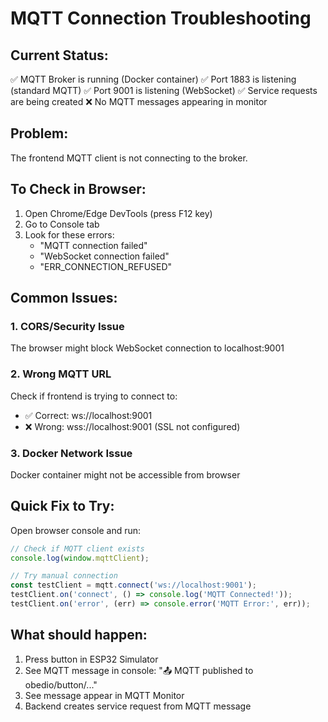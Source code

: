 # MQTT Connection Troubleshooting

## Current Status:
✅ MQTT Broker is running (Docker container)
✅ Port 1883 is listening (standard MQTT)
✅ Port 9001 is listening (WebSocket)
✅ Service requests are being created
❌ No MQTT messages appearing in monitor

## Problem:
The frontend MQTT client is not connecting to the broker.

## To Check in Browser:
1. Open Chrome/Edge DevTools (press F12 key)
2. Go to Console tab
3. Look for these errors:
   - "MQTT connection failed"
   - "WebSocket connection failed"
   - "ERR_CONNECTION_REFUSED"

## Common Issues:

### 1. CORS/Security Issue
The browser might block WebSocket connection to localhost:9001

### 2. Wrong MQTT URL
Check if frontend is trying to connect to:
- ✅ Correct: ws://localhost:9001
- ❌ Wrong: wss://localhost:9001 (SSL not configured)

### 3. Docker Network Issue
Docker container might not be accessible from browser

## Quick Fix to Try:

Open browser console and run:
```javascript
// Check if MQTT client exists
console.log(window.mqttClient);

// Try manual connection
const testClient = mqtt.connect('ws://localhost:9001');
testClient.on('connect', () => console.log('MQTT Connected!'));
testClient.on('error', (err) => console.error('MQTT Error:', err));
```

## What should happen:
1. Press button in ESP32 Simulator
2. See MQTT message in console: "📤 MQTT published to obedio/button/..."
3. See message appear in MQTT Monitor
4. Backend creates service request from MQTT message